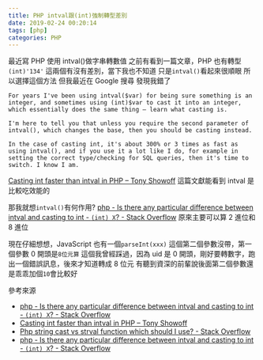 ```yaml
---
title: PHP intval跟(int)強制轉型差別
date: 2019-02-24 00:20:14
tags: [php]
categories: PHP
---
```


最近寫 PHP 使用 intval()做字串轉數值
之前有看到一篇文章，PHP 也有轉型`(int)'134'`
這兩個有沒有差別，當下我也不知道
只是`intval()`看起來很順眼
所以選擇這個方法
但我最近在 Google 搜尋
發現我錯了

<!--more-->

```
For years I've been using intval($var) for being sure something is an integer, and sometimes using (int)$var to cast it into an integer, which essentially does the same thing — learn what casting is.

I'm here to tell you that unless you require the second parameter of intval(), which changes the base, then you should be casting instead.

In the case of casting int, it's about 300% or 3 times as fast as using intval(), and if you use it a lot like I do, for example in setting the correct type/checking for SQL queries, then it's time to switch. I know I am.
```

[Casting int faster than intval in PHP – Tony Showoff](http://tonyshowoff.com/articles/casting-int-faster-than-intval-in-php/)
這篇文獻能看到 intval 是比較吃效能的

那我就想`intval()`有何作用?
[php - Is there any particular difference between intval and casting to int - `(int) X`? - Stack Overflow](https://stackoverflow.com/questions/1912599/is-there-any-particular-difference-between-intval-and-casting-to-int-int-x)
原來主要可以算 2 進位和 8 進位

現在仔細想想，JavaScript 也有一個`parseInt(xxx)`
這個第二個參數沒帶，第一個參數 0 開頭是`8位元算`
這個我曾經踩過，因為 uid 是 0 開頭，剛好要轉數字，跑出一個錯誤訊息，後來才知道轉成 8 位元
有聽到資深的前輩說後面第二個參數還是乖乖加個`10`會比較好

參考來源

- [php - Is there any particular difference between intval and casting to int - `(int) X`? - Stack Overflow](https://stackoverflow.com/questions/1912599/is-there-any-particular-difference-between-intval-and-casting-to-int-int-x)
- [Casting int faster than intval in PHP – Tony Showoff](http://tonyshowoff.com/articles/casting-int-faster-than-intval-in-php/)
- [Php string cast vs strval function which should I use? - Stack Overflow](https://stackoverflow.com/questions/7371991/php-string-cast-vs-strval-function-which-should-i-use)
- [php - Is there any particular difference between intval and casting to int - `(int) X`? - Stack Overflow](https://stackoverflow.com/questions/1912599/is-there-any-particular-difference-between-intval-and-casting-to-int-int-x)
